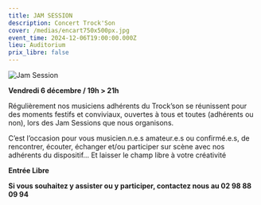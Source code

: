 ```yaml
---
title: JAM SESSION
description: Concert Trock'Son
cover: /medias/encart750x500px.jpg
event_time: 2024-12-06T19:00:00.000Z
lieu: Auditorium
prix_libre: false
---
```

![Jam Session](/medias/page750x750px.jpg "MJC Morlaix")

**Vendredi 6 décembre / 19h > 21h** 

Régulièrement nos musiciens adhérents du Trock’son se réunissent pour des moments festifs et conviviaux, ouvertes à tous et toutes (adhérents ou non), lors des Jam Sessions que nous organisons. 

C’est l’occasion pour vous musicien.n.e.s amateur.e.s ou confirmé.e.s, de rencontrer, écouter, échanger et/ou participer sur scène avec nos adhérents du dispositif… Et laisser le champ libre à votre créativité

**Entrée Libre**

**Si vous souhaitez y assister ou y participer, contactez nous au 02 98 88 09 94**